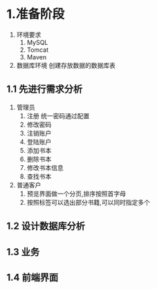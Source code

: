 # 1.准备阶段

1. 环境要求
   1. MySQL
   2. Tomcat
   3. Maven
2. 数据库环境
   创建存放数据的数据库表

## 1.1 先进行需求分析
1. 管理员
   1. 注册 统一密码通过配置
   2. 修改密码
   3. 注销账户
   4. 登陆账户
   5. 添加书本
   6. 删除书本
   7. 修改书本信息
   8. 查找书本
2. 普通客户
   1. 预览界面做一个分页,排序按照首字母
   2. 按照标签可以选出部分书籍,可以同时指定多个

## 1.2 设计数据库分析
## 1.3 业务
## 1.4 前端界面